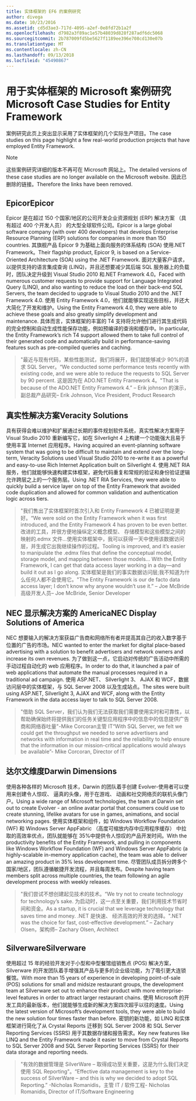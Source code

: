 ```yaml
---
title: 实体框架的 EF6 的案例研究
author: divega
ms.date: 10/23/2016
ms.assetid: cd5d3ae3-717d-4095-a2ef-0e8fd72b1a2f
ms.openlocfilehash: d7982a3f89ac1e57b48039d828f287adf6dc5068
ms.sourcegitcommit: 2b787009fd5be5627f1189ee396e708cd130e07b
ms.translationtype: MT
ms.contentlocale: zh-CN
ms.lasthandoff: 09/13/2018
ms.locfileid: "45490867"
---
```

# <a name="microsoft-case-studies-for-entity-framework"></a><span data-ttu-id="da298-102">用于实体框架的 Microsoft 案例研究</span><span class="sxs-lookup"><span data-stu-id="da298-102">Microsoft Case Studies for Entity Framework</span></span>
<span data-ttu-id="da298-103">案例研究此页上突出显示采用了实体框架的几个实际生产项目。</span><span class="sxs-lookup"><span data-stu-id="da298-103">The case studies on this page highlight a few real-world production projects that have employed Entity Framework.</span></span>
> [!NOTE]
> <span data-ttu-id="da298-104">这些案例研究详细的版本不再可在 Microsoft 网站上。</span><span class="sxs-lookup"><span data-stu-id="da298-104">The detailed versions of these case studies are no longer available on the Microsoft website.</span></span> <span data-ttu-id="da298-105">因此已删除的链接。</span><span class="sxs-lookup"><span data-stu-id="da298-105">Therefore the links have been removed.</span></span>

## <a name="epicor"></a><span data-ttu-id="da298-106">Epicor</span><span class="sxs-lookup"><span data-stu-id="da298-106">Epicor</span></span>
<span data-ttu-id="da298-107">Epicor 是在超过 150 个国家/地区的公司开发企业资源规划 (ERP) 解决方案 （具有超过 400 个开发人员） 的大型全球软件公司。</span><span class="sxs-lookup"><span data-stu-id="da298-107">Epicor is a large global software company (with over 400 developers) that develops Enterprise Resource Planning (ERP) solutions for companies in more than 150 countries.</span></span>
<span data-ttu-id="da298-108">其旗舰产品 Epicor 9 为基础上面向服务的体系结构 (SOA) 使用.NET Framework。</span><span class="sxs-lookup"><span data-stu-id="da298-108">Their flagship product, Epicor 9, is based on a Service-Oriented Architecture (SOA) using the .NET Framework.</span></span>
<span data-ttu-id="da298-109">面对大量客户请求，以提供支持的语言集成查询 (LINQ)，并且还想要减少其后端 SQL 服务器上的负载时，团队决定升级到 Visual Studio 2010 和.NET Framework 4.0。</span><span class="sxs-lookup"><span data-stu-id="da298-109">Faced with numerous customer requests to provide support for Language Integrated Query (LINQ), and also wanting to reduce the load on their back-end SQL Servers, the team decided to upgrade to Visual Studio 2010 and the .NET Framework 4.0.</span></span>
<span data-ttu-id="da298-110">使用 Entity Framework 4.0，他们就能够实现这些目标，并还大大简化了开发和维护。</span><span class="sxs-lookup"><span data-stu-id="da298-110">Using the Entity Framework 4.0, they were able to achieve these goals and also greatly simplify development and maintenance.</span></span>
<span data-ttu-id="da298-111">具体而言，实体框架的丰富的 T4 支持将允许他们进行其生成代码的完全控制和自动生成性能保存功能，例如预编译的查询和缓存中。</span><span class="sxs-lookup"><span data-stu-id="da298-111">In particular, the Entity Framework’s rich T4 support allowed them to take full control of their generated code and automatically build in performance-saving features such as pre-compiled queries and caching.</span></span>

> <span data-ttu-id="da298-112">"最近与现有代码，某些性能测试，我们将展开，我们就能够减少 90%的请求 SQL Server。</span><span class="sxs-lookup"><span data-stu-id="da298-112">“We conducted some performance tests recently with existing code, and we were able to reduce the requests to SQL Server by 90 percent.</span></span>
<span data-ttu-id="da298-113">这是因为在 ADO.NET Entity Framework 4。"</span><span class="sxs-lookup"><span data-stu-id="da298-113">That is because of the ADO.NET Entity Framework 4.”</span></span> <span data-ttu-id="da298-114">– Erik johnson 的演示，副总裁产品研究</span><span class="sxs-lookup"><span data-stu-id="da298-114">– Erik Johnson, Vice President, Product Research</span></span>  

## <a name="veracity-solutions"></a><span data-ttu-id="da298-115">真实性解决方案</span><span class="sxs-lookup"><span data-stu-id="da298-115">Veracity Solutions</span></span>
<span data-ttu-id="da298-116">具有获得会难以维护和扩展通过长期的事件规划软件系统，真实性解决方案用于 Visual Studio 2010 重新编写它，如在 Silverlight 4 上构建一个功能强大且易于使用丰富 Internet 应用程序。</span><span class="sxs-lookup"><span data-stu-id="da298-116">Having acquired an event-planning software system that was going to be difficult to maintain and extend over the long-term, Veracity Solutions used Visual Studio 2010 to re-write it as a powerful and easy-to-use Rich Internet Application built on Silverlight 4.</span></span>
<span data-ttu-id="da298-117">使用.NET RIA 服务，他们就能够快速构建实体框架，避免代码重复和常规的验证和身份验证逻辑允许跨层之上的一个服务层。</span><span class="sxs-lookup"><span data-stu-id="da298-117">Using .NET RIA Services, they were able to quickly build a service layer on top of the Entity Framework that avoided code duplication and allowed for common validation and authentication logic across tiers.</span></span>  

> <span data-ttu-id="da298-118">"我们售出了实体框架时首次引入和 Entity Framework 4 已被证明是更好。</span><span class="sxs-lookup"><span data-stu-id="da298-118">“We were sold on the Entity Framework when it was first introduced, and the Entity Framework 4 has proven to be even better.</span></span>
<span data-ttu-id="da298-119">改进的工具，并很方便地操纵定义概念模型、 存储模型和这些模型之间的映射的.edmx 文件...使用实体框架中，我可以获得一天中使用该数据访问层，并生成它出我继续操作的过程。</span><span class="sxs-lookup"><span data-stu-id="da298-119">Tooling is improved, and it’s easier to manipulate the .edmx files that define the conceptual model, storage model, and mapping between those models... With the Entity Framework, I can get that data access layer working in a day—and build it out as I go along.</span></span>
<span data-ttu-id="da298-120">实体框架是我们的事实数据访问层;我不知道为什么任何人都不会使用它。"</span><span class="sxs-lookup"><span data-stu-id="da298-120">The Entity Framework is our de facto data access layer; I don’t know why anyone wouldn’t use it.”</span></span> <span data-ttu-id="da298-121">– Joe McBride 高级开发人员</span><span class="sxs-lookup"><span data-stu-id="da298-121">– Joe McBride, Senior Developer</span></span>

## <a name="nec-display-solutions-of-america"></a><span data-ttu-id="da298-122">NEC 显示解决方案的 America</span><span class="sxs-lookup"><span data-stu-id="da298-122">NEC Display Solutions of America</span></span>
<span data-ttu-id="da298-123">NEC 想要输入的解决方案获益广告商和网络所有者并提高其自己的收入数字基于位置的广告的市场。</span><span class="sxs-lookup"><span data-stu-id="da298-123">NEC wanted to enter the market for digital place-based advertising with a solution to benefit advertisers and network owners and increase its own revenues.</span></span>
<span data-ttu-id="da298-124">为了做到这一点，它启动对传统的广告活动中所需的手动过程自动化的 web 应用程序。</span><span class="sxs-lookup"><span data-stu-id="da298-124">In order to do that, it launched a pair of web applications that automate the manual processes required in a traditional ad campaign.</span></span>
<span data-ttu-id="da298-125">使用 ASP.NET、 Silverlight 3、 AJAX 和 WCF，数据访问层中的实体框架，与 SQL Server 2008 以及生成站点。</span><span class="sxs-lookup"><span data-stu-id="da298-125">The sites were built using ASP.NET, Silverlight 3, AJAX and WCF, along with the Entity Framework in the data access layer to talk to SQL Server 2008.</span></span>

> <span data-ttu-id="da298-126">"借助 SQL Server，我们认为我们无法获取我们需要使用实时和可靠性，以帮助确保始终将提供我们的任务关键型应用程序中的信息中的信息提供广告商和网络吞吐量"-Mike Corcoran主管 IT</span><span class="sxs-lookup"><span data-stu-id="da298-126">“With SQL Server, we felt we could get the throughput we needed to serve advertisers and networks with information in real time and the reliability to help ensure that the information in our mission-critical applications would always be available”- Mike Corcoran, Director of IT</span></span>

## <a name="darwin-dimensions"></a><span data-ttu-id="da298-127">达尔文维度</span><span class="sxs-lookup"><span data-stu-id="da298-127">Darwin Dimensions</span></span>
<span data-ttu-id="da298-128">使用各种各样的 Microsoft 技术，Darwin 的团队着手创建 Evolver-使用者可以使用来创建令人惊叹、 逼真的头像，用于在游戏、 动画和社交网络页的联机头像门户。</span><span class="sxs-lookup"><span data-stu-id="da298-128">Using a wide range of Microsoft technologies, the team at Darwin set out to create Evolver - an online avatar portal that consumers could use to create stunning, lifelike avatars for use in games, animations, and social networking pages.</span></span>
<span data-ttu-id="da298-129">使用实体框架和组件，如 Windows Workflow Foundation (WF) 和 Windows Server AppFabric （高度可缩放内存中应用程序缓存） 中拉取的高效率优点，团队就能够在 35%中提供令人惊叹的产品开发时间。</span><span class="sxs-lookup"><span data-stu-id="da298-129">With the productivity benefits of the Entity Framework, and pulling in components like Windows Workflow Foundation (WF) and Windows Server AppFabric (a highly-scalable in-memory application cache), the team was able to deliver an amazing product in 35% less development time.</span></span>
<span data-ttu-id="da298-130">尽管团队成员拆分跨多个国家/地区，团队遵循敏捷开发流程，并且每周发布。</span><span class="sxs-lookup"><span data-stu-id="da298-130">Despite having team members split across multiple countries, the team following an agile development process with weekly releases.</span></span>

 > <span data-ttu-id="da298-131">"我们尝试不想创建起见技术的技术。</span><span class="sxs-lookup"><span data-stu-id="da298-131">“We try not to create technology for technology’s sake.</span></span> <span data-ttu-id="da298-132">为启动时，这一点至关重要，我们利用技术节省时间和资金。</span><span class="sxs-lookup"><span data-stu-id="da298-132">As a startup, it is crucial that we leverage technology that saves time and money.</span></span>
 <span data-ttu-id="da298-133">.NET 是快速、 经济高效的开发的选择。"</span><span class="sxs-lookup"><span data-stu-id="da298-133">.NET was the choice for fast, cost-effective development.”</span></span> <span data-ttu-id="da298-134">– Zachary Olsen，架构师</span><span class="sxs-lookup"><span data-stu-id="da298-134">– Zachary Olsen, Architect</span></span>  

## <a name="silverware"></a><span data-ttu-id="da298-135">Silverware</span><span class="sxs-lookup"><span data-stu-id="da298-135">Silverware</span></span>
<span data-ttu-id="da298-136">使用超过 15 年的经验开发对于小型和中型餐馆组销售点 (POS) 解决方案，Silverware 的开发团队着手增强其产品与更多的企业级功能，为了吸引更大连锁餐馆。</span><span class="sxs-lookup"><span data-stu-id="da298-136">With more than 15 years of experience in developing point-of-sale (POS) solutions for small and midsize restaurant groups, the development team at Silverware set out to enhance their product with more enterprise-level features in order to attract larger restaurant chains.</span></span>
<span data-ttu-id="da298-137">使用 Microsoft 的开发工具的最新版本，他们就能够生成新的解决方案四次超乎以往的速度。</span><span class="sxs-lookup"><span data-stu-id="da298-137">Using the latest version of Microsoft’s development tools, they were able to build the new solution four times faster than before.</span></span>
<span data-ttu-id="da298-138">密钥的新功能，如 LINQ 和实体框架进行简化了从 Crystal Reports 迁移到 SQL Server 2008 和 SQL Server Reporting Services (SSRS) 用于其数据存储和报告需求。</span><span class="sxs-lookup"><span data-stu-id="da298-138">Key new features like LINQ and the Entity Framework made it easier to move from Crystal Reports to SQL Server 2008 and SQL Server Reporting Services (SSRS) for their data storage and reporting needs.</span></span>

> <span data-ttu-id="da298-139">"有效的数据管理是 SilverWare – 取得成功至关重要，这是为什么我们决定使用 SQL Reporting"。</span><span class="sxs-lookup"><span data-stu-id="da298-139">“Effective data management is key to the success of SilverWare – and this is why we decided to adopt SQL Reporting.”</span></span> <span data-ttu-id="da298-140">-Nicholas Romanidis，主管 IT / 软件工程</span><span class="sxs-lookup"><span data-stu-id="da298-140">- Nicholas Romanidis, Director of IT/Software Engineering</span></span>
